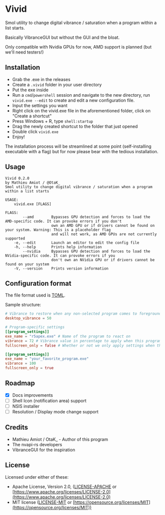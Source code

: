 # Vivid

Smol utility to change digital vibrance / saturation when a program within a list starts.

Basically VibranceGUI but without the GUI and the bloat.

Only compatible with Nvidia GPUs for now, AMD support is planned (but we'll need testers!)

## Installation

* Grab the .exe in the releases
* Create a `.vivid` folder in your user directory
* Put the exe inside
* Run a `cmd`/`powershell` session and navigate to the new directory, run `vivid.exe --edit` to create and edit a new configuration file.
* Input the settings you want
* Right click on the vivid.exe file in the aforementioned folder, click on "Create a shortcut"
* Press Windows + R, type `shell:startup`
* Drag the newly created shortcut to the folder that just opened
* Double click `vivid.exe`
* Enjoy!

The installation process will be streamlined at some point (self-installing executable with a flag) but for now please bear with the tedious installation.

## Usage

```text
Vivid 0.2.0
by Mathieu Amiot / @OtaK_
Smol utility to change digital vibrance / saturation when a program within a list starts

USAGE:
    vivid.exe [FLAGS]

FLAGS:
        --amd        Bypasses GPU detection and forces to load the AMD-specific code. It can provoke errors if you don't
                     own an AMD GPU or if drivers cannot be found on your system. Warning: This is a placeholder flag
                     and will not work, as AMD GPUs are not currently supported
    -e, --edit       Launch an editor to edit the config file
    -h, --help       Prints help information
        --nvidia     Bypasses GPU detection and forces to load the NVidia-specific code. It can provoke errors if you
                     don't own an NVidia GPU or if drivers cannot be found on your system
    -V, --version    Prints version information
```

## Configuration format

The file format used is [TOML](https://toml.io/en/).

Sample structure:

```toml
# Vibrance to restore when any non-selected program comes to foreground, included explorer.exe
desktop_vibrance = 50

# Program-specific settings
[[program_settings]]
exe_name = "r5apex.exe" # Name of the program to react on
vibrance = 72 # Vibrance value in percentage to apply when this program comes to foreground.
fullscreen_only = false # Whether or not we only apply settings when the program comes to foreground in FullScreen mode

[[program_settings]]
exe_name = "your_favorite_program.exe"
vibrance = 100
fullscreen_only = true
```

## Roadmap

* [x] Docs improvements
* [ ] Shell Icon (notification area) support
* [ ] NSIS installer
* [ ] Resolution / Display mode change support

## Credits

* Mathieu Amiot / OtaK_ - Author of this program
* The nvapi-rs developers
* VibranceGUI for the inspiration

## License

Licensed under either of these:

* Apache License, Version 2.0, ([LICENSE-APACHE](LICENSE-APACHE) or
   [https://www.apache.org/licenses/LICENSE-2.0](https://www.apache.org/licenses/LICENSE-2.0)
* MIT license ([LICENSE-MIT](LICENSE-MIT) or
   [https://opensource.org/licenses/MIT](https://opensource.org/licenses/MIT))
